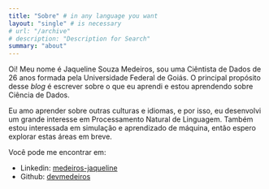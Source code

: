 ```yaml
---
title: "Sobre" # in any language you want
layout: "single" # is necessary
# url: "/archive"
# description: "Description for Search"
summary: "about"
---
```


Oi! Meu nome é Jaqueline Souza Medeiros, sou uma Ciêntista de Dados de 26 anos formada pela Universidade Federal de Goiás. O principal propósito desse _blog_ é escrever sobre o que eu aprendi e estou aprendendo sobre Ciência de Dados.

Eu amo aprender sobre outras culturas e idiomas, e por isso, eu desenvolvi um grande interesse em Processamento Natural de Linguagem. Também estou interessada em simulação e aprendizado de máquina, então espero explorar estas áreas em breve.

Você pode me encontrar em:

- Linkedin: [medeiros-jaqueline](https://www.linkedin.com/in/medeiros-jaqueline/)
- Github: [devmedeiros](https://github.com/devmedeiros)
